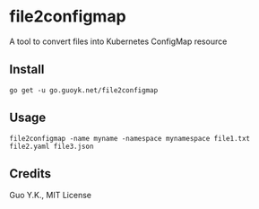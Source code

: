 # file2configmap

A tool to convert files into Kubernetes ConfigMap resource

## Install

```shell
go get -u go.guoyk.net/file2configmap
```

## Usage

```shell
file2configmap -name myname -namespace mynamespace file1.txt file2.yaml file3.json
```

## Credits

Guo Y.K., MIT License
